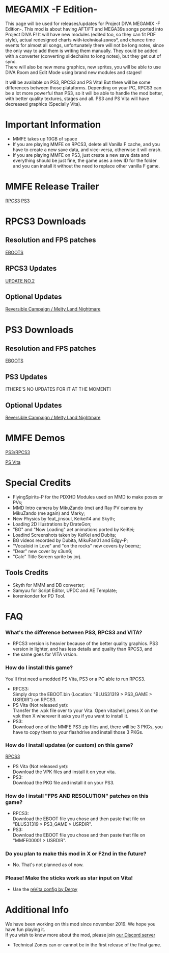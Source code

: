 # MEGAMIX -F Edition-
This page will be used for releases/updates for Project DIVA MEGAMIX -F Edition-. This mod is about having AFT/FT and MEGA39s songs ported into Project DIVA F! It will have new modules (edited too, so they can fit PDF style), actual redesigned charts ~~with technical zones~~\*, and chance time events for almost all songs, unfortunately there will not be long notes, since the only way to add them is writing them manually. They could be added with a converter (converting slidechains to long notes), but they get out of sync.<br>There will also be new menu graphics, new sprites, you will be able to use DIVA Room and Edit Mode using brand new modules and stages!

It will be available on PS3, RPCS3 and PS Vita! But there will be some differences between those plataforms. Depending on your PC, RPCS3 can be a lot more powerful than PS3, so it will be able to handle the mod better, with better quality textures, stages and all. PS3 and PS Vita will have decreased graphics (Specially Vita).

# Important Information
- MMFE takes up 10GB of space
- If you are playing MMFE on RPCS3, delete all Vanilla F cache, and you have to create a new save data, and vice-versa, otherwise it will crash.
- If you are playing MMFE on PS3, just create a new save data and everything should be just fine, the game uses a new ID for the folder and you can install it without the need to replace other vanilla F game.

# MMFE Release Trailer
 [RPCS3](https://www.youtube.com/watch?v=LoxP9v97L1I)
 [PS3](https://www.youtube.com/watch?v=qk9gg-i70CI)

# RPCS3 Downloads
 
  ## Resolution and FPS patches
 [EBOOTS](https://drive.google.com/drive/u/0/folders/14JIlvnMkrMLK7wPl_j_0A8NYJBfk_n2P)
 
  ## RPCS3 Updates

  [UPDATE NO.2](https://drive.google.com/drive/u/0/folders/1J941cUD3JEy227ckrjFZGkRrMmL-qH7j)
  
  ## Optional Updates
  [Reversible Campaign / Melty Land Nightmare](https://drive.google.com/drive/u/0/folders/1q5ZSeoncLlFvh-77sqy_xnLKpgjrksUz)
  
# PS3 Downloads
 
  ## Resolution and FPS patches
 [EBOOTS](https://drive.google.com/drive/folders/101XgoKJDOfCFUBn1dcdGjFMQKkGomW4Q?usp=sharing)
 
  ## PS3 Updates

  [THERE'S NO UPDATES FOR IT AT THE MOMENT]
  
  ## Optional Updates
  [Reversible Campaign / Melty Land Nightmare](https://drive.google.com/drive/folders/1_Ga0ifnjJ95u1jAf8b54EWKJATr2yLE5?usp=sharing)  
 
# MMFE Demos

  [PS3/RPCS3](https://drive.google.com/file/d/11gbv9_m8d-iWwYtaOD-GOUPPmbXrvUdh/view?usp=sharing)
 
  [PS Vita](https://drive.google.com/file/d/1LSAd4zqkL7SZ5J2HmWH9CDGVBIKcNwq6/view)
 
 
# Special Credits

- FlyingSpirits-P for the PDXHD Modules used on MMD to make poses or PVs;
- MMD Intro camera by MikuZando (me) and Ray PV camera by MikuZando (me again) and Marky;
- New Physics by feat_jinsoul, Keikei14 and Skyth;
- Loading 2D Illustrations by DrateGon;
- "BG" and "Now Loading" aet animations ported by KeiKei;
- Loadind Screenshots taken by KeiKei and Dubita;
- BG videos recorded by Dubita, MikuFan01 and Edgy-P;
- "Vocaloid in Love" and "on the rocks" new covers by beemz;
- "Dear" new cover by s3un6;
- "Calc" Title Screen sprite by jorj.

## Tools Credits
- Skyth for MMM and DB converter;
- Samyuu for Script Editor, UPDC and AE Template;
- korenkonder for PD Tool.

# FAQ
### What's the difference between PS3, RPCS3 and VITA?
* RPCS3 version is heavier because of the better quality graphics. PS3 version in lighter, and has less details and quality than RPCS3, and
* the same goes for VITA vrsion.
### How do I install this game?
You'll first need a modded PS Vita, PS3 or a PC able to run RPCS3.
- RPCS3:<br>
    Simply drop the EBOOT.bin (Location: "BLUS31319 > PS3_GAME > USRDIR") on RPCS3.
- PS Vita (Not released yet):<br>
    Transfer the .vpk file over to your Vita. Open vitashell, press X on the vpk then X wherever it asks you if you want to install it.<br>
- PS3: <br>
    Download one of the MMFE PS3 zip files and, there will be 3 PKGs, you have to copy them to your flashdrive and install those 3 PKGs. 
### How do I install updates (or custom) on this game?
 [RPCS3](https://www.youtube.com/watch?v=N6iBv6grfus&t=41s)
- PS Vita (Not released yet):<br> Download the VPK files and install it on your vita.
- PS3:<br> Download the PKG file and install it on your PS3.

### How do I install "FPS AND RESOLUTION" patches on this game?
- RPCS3:<br> Download the EBOOT file you chose and then paste that file on "BLUS31319 > PS3_GAME > USRDIR".
- PS3:<br> Download the EBOOT file you chose and then paste that file on "MMFE00001 > USRDIR".

### Do you plan to make this mod in X or F2nd in the future?
* No. That's not planned as of now.
### Please! Make the sticks work as star input on Vita!
* Use the [reVita config by Derpy](https://discord.com/channels/655202295067443221/655202295067443224/779164346634338354)

# Additional Info
We have been working on this mod since november 2019. We hope you have fun playing it.<br>
If you wish to know more about the mod, please join [our Discord server](https://discord.gg/bAKYfZRsDm)<br>
* Technical Zones can or cannot be in the first release of the final game.
